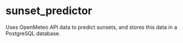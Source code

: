 # sunset_predictor
Uses OpenMeteo API data to predict sunsets, and stores this data in a PostgreSQL database.
